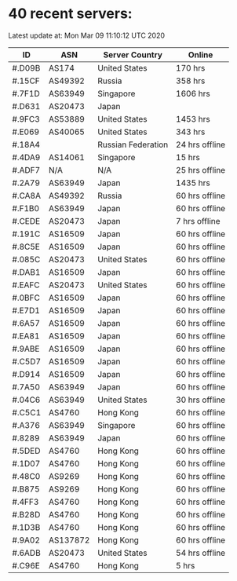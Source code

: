 # 40 recent servers:

Latest update at: Mon Mar 09 11:10:12 UTC 2020

| ID | ASN | Server Country | Online |
| -- | --- | -------------- | ------ |
| #.D09B | AS174 | United States | 170 hrs |
| #.15CF | AS49392 | Russia | 358 hrs |
| #.7F1D | AS63949 | Singapore | 1606 hrs |
| #.D631 | AS20473 | Japan | |
| #.9FC3 | AS53889 | United States | 1453 hrs |
| #.E069 | AS40065 | United States | 343 hrs |
| #.18A4 |  | Russian Federation | 24 hrs offline |
| #.4DA9 | AS14061 | Singapore | 15 hrs |
| #.ADF7 | N/A | N/A | 25 hrs offline |
| #.2A79 | AS63949 | Japan | 1435 hrs |
| #.CA8A | AS49392 | Russia | 60 hrs offline |
| #.F1B0 | AS63949 | Japan | 60 hrs offline |
| #.CEDE | AS20473 | Japan | 7 hrs offline |
| #.191C | AS16509 | Japan | 60 hrs offline |
| #.8C5E | AS16509 | Japan | 60 hrs offline |
| #.085C | AS20473 | United States | 60 hrs offline |
| #.DAB1 | AS16509 | Japan | 60 hrs offline |
| #.EAFC | AS20473 | United States | 60 hrs offline |
| #.0BFC | AS16509 | Japan | 60 hrs offline |
| #.E7D1 | AS16509 | Japan | 60 hrs offline |
| #.6A57 | AS16509 | Japan | 60 hrs offline |
| #.EA81 | AS16509 | Japan | 60 hrs offline |
| #.9ABE | AS16509 | Japan | 60 hrs offline |
| #.C5D7 | AS16509 | Japan | 60 hrs offline |
| #.D914 | AS16509 | Japan | 60 hrs offline |
| #.7A50 | AS63949 | Japan | 60 hrs offline |
| #.04C6 | AS63949 | United States | 30 hrs offline |
| #.C5C1 | AS4760 | Hong Kong | 60 hrs offline |
| #.A376 | AS63949 | Singapore | 60 hrs offline |
| #.8289 | AS63949 | Japan | 60 hrs offline |
| #.5DED | AS4760 | Hong Kong | 60 hrs offline |
| #.1D07 | AS4760 | Hong Kong | 60 hrs offline |
| #.48C0 | AS9269 | Hong Kong | 60 hrs offline |
| #.B875 | AS9269 | Hong Kong | 60 hrs offline |
| #.4FF3 | AS4760 | Hong Kong | 60 hrs offline |
| #.B28D | AS4760 | Hong Kong | 60 hrs offline |
| #.1D3B | AS4760 | Hong Kong | 60 hrs offline |
| #.9A02 | AS137872 | Hong Kong | 60 hrs offline |
| #.6ADB | AS20473 | United States | 54 hrs offline |
| #.C96E | AS4760 | Hong Kong | 5 hrs |

